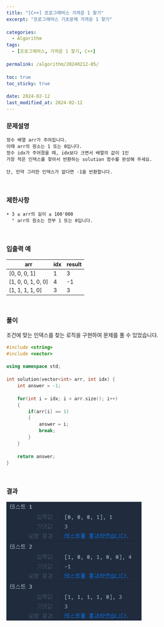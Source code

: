 ```yaml
---
title: "[C++] 프로그래머스 가까운 1 찾기"
excerpt: "프로그래머스 기초문제 가까운 1 찾기"

categories:
  - Algorithm
tags:
  - [프로그래머스, 가까운 1 찾기, C++]

permalink: /algorithm/20240212-05/

toc: true
toc_sticky: true

date: 2024-02-12
last_modified_at: 2024-02-12
---
```


### 문제설명

    정수 배열 arr가 주어집니다.
    이때 arr의 원소는 1 또는 0입니다.
    정수 idx가 주어졌을 때, idx보다 크면서 배열의 값이 1인
    가장 작은 인덱스를 찾아서 반환하는 solution 함수를 완성해 주세요.
    
    단, 만약 그러한 인덱스가 없다면 -1을 반환합니다.

<br/>

### 제한사항

    • 3 ≤ arr의 길이 ≤ 100'000
      ° arr의 원소는 전부 1 또는 0입니다.

<br/>

### 입출력 예

|arr|idx|result|
|---|---|---|
|[0, 0, 0, 1]|1|3|
|[1, 0, 0, 1, 0, 0]|4|-1|
|[1, 1, 1, 1, 0]|3|3|

<br/>

### 풀이

조건에 맞는 인덱스를 찾는 로직을 구현하여 문제를 풀 수 있었습니다.

```cpp
#include <string>
#include <vector>

using namespace std;

int solution(vector<int> arr, int idx) {
    int answer = -1;
    
    for(int i = idx; i < arr.size(); i++)
    {
        if(arr[i] == 1)
        {
            answer = i;
            break;
        }
    }
    
    return answer;
}
```

<br/>

### 결과
![코드 실행결과](/assets/images/posts_img/20240212-05/001.png "코드 실행결과")

<script async src="https://pagead2.googlesyndication.com/pagead/js/adsbygoogle.js?client=ca-pub-9590884639502637"
     crossorigin="anonymous"></script>
<!-- devlogbase_01 -->
<ins class="adsbygoogle"
     style="display:block"
     data-ad-client="ca-pub-9590884639502637"
     data-ad-slot="4742297382"
     data-ad-format="auto"
     data-full-width-responsive="true"></ins>
<script>
     (adsbygoogle = window.adsbygoogle || []).push({});
</script>
